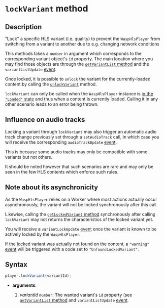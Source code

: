 # `lockVariant` method

## Description

"Lock" a specific HLS variant (i.e. quality) to prevent the `WaspHlsPlayer` from
switching from a variant to another due to e.g. changing network conditions

This methods takes a `number` in argument which corresponds to the corresponding
variant object's `id` property. The main location where you may find those
objects are through the [`getVariantList` method](./getVariantList.md) and the
`variantListUpdate` [event](../Player_Events.md).

Once locked, it is possible to `unlock` the variant for the currently-loaded
content by calling the [`unlockVariant`](./unlockVariant.md) method.

`lockVariant` can only be called when the `WaspHlsPlayer` instance is [in the
`"Loaded"` state](../Basic_Methods/getPlayerState.md) and thus when a content is
currently loaded. Calling it in any other scenario leads to an error being
thrown.

## Influence on audio tracks

Locking a variant through `lockVariant` may also trigger an automatic audio
track change previously set through a `setAudioTrack` call, in which case you
will receive the corresponding `audioTrackUpdate` [event](../Player_Events.md).

This is because some audio tracks may only be compatible with some variants
but not others.

It should be noted however that such scenarios are rare and may only be seen in
the few HLS contents which enforce such rules.

## Note about its asynchronicity

As the `WaspHlsPlayer` relies on a Worker where most actions actually occur
asynchronously, the variant will not be locked synchronously after this
call.

Likewise, calling the [`getLockedVariant` method](./getLockedVariant.md)
synchronously after calling `lockVariant` may not returns the characteristics
of the locked variant yet.

You will receive a `variantLockUpdate` [event](../Player_Events.md) once the
variant is known to be actively locked by the `WaspHlsPlayer`.

If the locked variant was actually not found on the content, a `"warning"`
[event](../Player_Events.md) will be triggered with a code set to
`"UnfoundLockedVariant"`.

## Syntax

```js
player.lockVariant(variantId);
```

- **arguments**:

  1. _variantId_ `number`: The wanted variant's `id` property (see
     [`getVariantList` method](./getVariantList.md) and `variantListUpdate`
     [event](../Player_Events.md).
